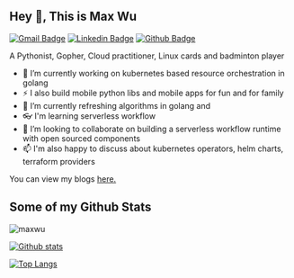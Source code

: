 
<!--
**maxwu/maxwu** is a ✨ _special_ ✨ repository because its `README.md` (this file) appears on your GitHub profile.
### Hi there 👋

Here are some ideas to get you started:

- 🔭 I’m currently working on ...
- 🌱 I’m currently learning ...
- 👯 I’m looking to collaborate on ...
- 🤔 I’m looking for help with ...
- 💬 Ask me about ...
- 📫 How to reach me: ...
- 😄 Pronouns: ...
- ⚡ Fun fact: ...
-->

## Hey 👋, This is Max Wu
[![Gmail Badge](https://img.shields.io/badge/-maxwunj@gmail.com-c14438?style=flat&logo=Gmail&logoColor=white&link=mailto:maxwunj@gmail.com)](mailto:maxwunj@gmail.com) 
[![Linkedin Badge](https://img.shields.io/badge/-maxwu-0072b1?style=flat&logo=Linkedin&logoColor=white&link=https://www.linkedin.com/in/maxwu/)](https://www.linkedin.com/in/maxwu/) [![Github Badge](https://img.shields.io/badge/-maxwu-grey?style=flat&logo=github&logoColor=white&link=https://github.com/maxwu/)](https://www.github.com/maxwu/) <p align='left'>A Pythonist, Gopher, Cloud practitioner, Linux cards and badminton player</p><p align='left'>

- 🔭 I’m currently working on kubernetes based resource orchestration in golang
- ⚡ I also build mobile python libs and mobile apps for fun and for family
- 🌱 I’m currently refreshing algorithms in golang and
- 👓 I'm learning serverless workflow 
- 👯 I’m looking to collaborate on building a serverless workflow runtime with open sourced components
- 📫 I'm also happy to discuss about kubernetes operators, helm charts, terraform providers

You can view my blogs <a href='https://maxwu.me ' target=_blank><u>here</u>.</a></p>
## Some of my Github Stats
<p align=left> <img src=https://komarev.com/ghpvc/?username=maxwu alt=maxwu /> </p>

[![Github stats](https://github-readme-stats.vercel.app/api?username=maxwu&show_icons=true&include_all_commits=true&count_private=true&show_owner=true&hide=contribs)](https://github.com/maxwu/github-readme-stats)


[![Top Langs](https://github-readme-stats.vercel.app/api/top-langs/?username=maxwu&layout=compact&count_private=true&hide=HTML,CSS)](https://github.com/maxwu/github-readme-stats)
